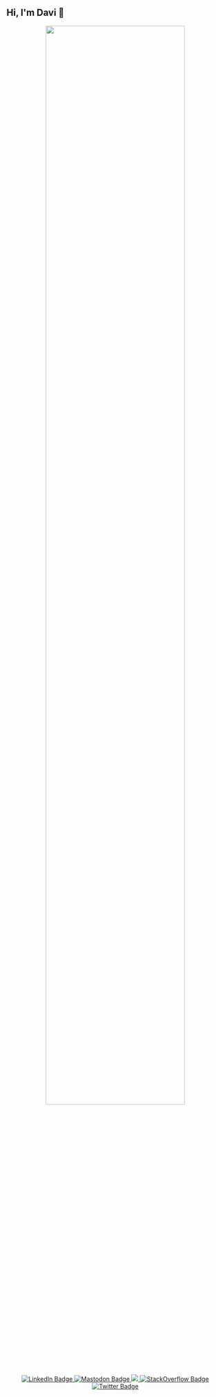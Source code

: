 ## Hi, I'm Davi 🧙
  
<div id="header" align="center">
  <img src="https://tenor.com/pt-BR/view/anime-keyboard-typing-keyboard-anime-anime-aesthetic-gif-23803071.gif" style="width: 80%;" 
</div>
  
  
<div id="badges">
  <a href="https://www.linkedin.com/in/davi-canuto-b10ab11b7/">
    <img src="https://img.shields.io/badge/LinkedIn-blue?style=for-the-badge&logo=linkedin&logoColor=white" alt="LinkedIn Badge"/>
  </a>
  <a href="https://mastodon.social/@davicanuto">
    <img src="https://img.shields.io/badge/Mastodon-6364FF?style=for-the-badge&logo=Mastodon&logoColor=white" alt="Mastodon Badge"/>
  </a>
  <a href="mailto:davicanutogregorio@gmail.com">
    <img src="https://img.shields.io/badge/-Gmail-%23333?style=for-the-badge&logo=gmail&logoColor=white" target="_blank">
  </a>
  <a href="https://stackoverflow.com/users/19248626/davi-gregorio">
    <img src="https://img.shields.io/badge/Stack_Overflow-FE7A16?style=for-the-badge&logo=stack-overflow&logoColor=white" alt="StackOverflow Badge"/>
  </a>
  <a href="https://twitter.com/davicanut0">
    <img src="https://img.shields.io/badge/Twitter-blue?style=for-the-badge&logo=twitter&logoColor=white" alt="Twitter Badge"/>
  </a>
</div>
  
